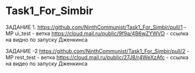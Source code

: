 # Task1_For_Simbir

ЗАДАНИЕ 1.
https://github.com/NinthCommunist/Task1_For_Simbir/pull/1 - МР
ui_test - ветка
https://cloud.mail.ru/public/9f9a/4B6wZYWVD - ссылка на видно по запуску Дженкинса


ЗАДАНИЕ -2
https://github.com/NinthCommunist/Task1_For_Simbir/pull/2 - МР
rest_test - ветка
https://cloud.mail.ru/public/27J8/r4WeXzAfc - ссылка на видео по запуску Дженкинса
